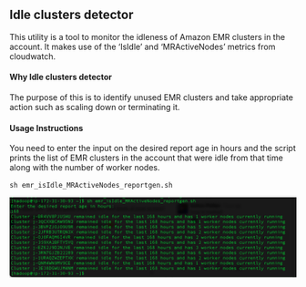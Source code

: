 ## Idle clusters detector

This utility is a tool to monitor the idleness of Amazon EMR clusters in the account. 
It makes use of the ‘IsIdle’ and ‘MRActiveNodes’ metrics from cloudwatch.

#### Why Idle clusters detector

The purpose of this is to identify unused EMR clusters and take appropriate action such as scaling down or terminating it.

#### Usage Instructions

You need to enter the input on the desired report age in hours and the script prints the list of EMR clusters in the account that were idle from that time along with the number of worker nodes. 
```
sh emr_isIdle_MRActiveNodes_reportgen.sh
```
![Alt text](images/reportgen.png?raw=true "Sample screenshot")
